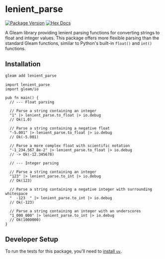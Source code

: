 # lenient_parse

[![Package Version](https://img.shields.io/hexpm/v/lenient_parse)](https://hex.pm/packages/lenient_parse)
[![Hex Docs](https://img.shields.io/badge/hex-docs-ffaff3)](https://hexdocs.pm/lenient_parse/)

A Gleam library providing lenient parsing functions for converting strings to float and integer values. This package offers more flexible parsing than the standard Gleam functions, similar to Python's built-in `float()` and `int()` functions.

## Installation


```sh
gleam add lenient_parse
```
```gleam
import lenient_parse
import gleam/io

pub fn main() {
  // --- Float parsing

  // Parse a string containing an integer
  "1" |> lenient_parse.to_float |> io.debug
  // Ok(1.0)

  // Parse a string containing a negative float
  "-5.001" |> lenient_parse.to_float |> io.debug
  // Ok(-5.001)

  // Parse a more complex float with scientific notation
  "-1_234.567_8e-2" |> lenient_parse.to_float |> io.debug
  // -> Ok(-12.345678)

  // --- Integer parsing

  // Parse a string containing an integer
  "123" |> lenient_parse.to_int |> io.debug
  // Ok(123)

  // Parse a string containing a negative integer with surrounding whitespace
  "  -123  " |> lenient_parse.to_int |> io.debug
  // Ok(-123)

  // Parse a string containing an integer with an underscores
  "1_000_000" |> lenient_parse.to_int |> io.debug
  // Ok(1000000)
}
```

## Developer Setup

To run the tests for this package, you'll need to [install `uv`](https://docs.astral.sh/uv/getting-started/installation/).
